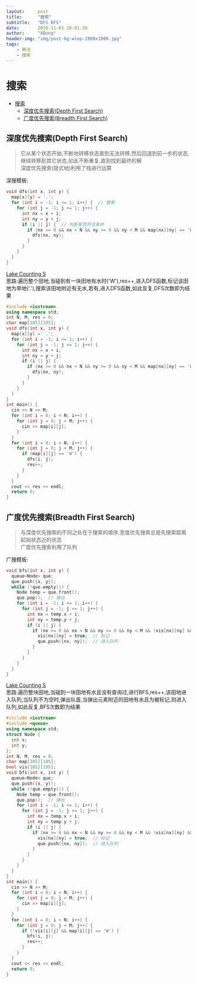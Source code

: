 ```yaml
---
layout:     post
title:      "搜索"
subtitle:   "DFS BFS"
date:       2020-11-03 20:01:36
author:     "XDong"
header-img: "img/post-bg-wlop-2880x1800.jpg"
tags:
    - 算法
    - 搜索
---
```



# 搜索


- [搜索](#搜索)
  - [深度优先搜索(Depth First Search)](#深度优先搜索depth-first-search)
  - [广度优先搜索(Breadth First Search)](#广度优先搜索breadth-first-search)


## 深度优先搜索(Depth First Search)
>它从某个状态开始,不断地转移状态直到无法转移,然后回退到前一步的状态,继续转移到其它状态,如此不断重复,直到找到最终的解    
>深度优先搜索(隐式地)利用了栈进行运算   

深搜模板:
```cpp
void dfs(int x, int y) {
  map[x][y] = '.';
  for (int i = -1; i <= 1; i++) {  // 搜索
    for (int j = -1; j <= 1; j++) {
      int nx = x + i;
      int ny = y + j;
      if (i || j) {  // 判断是否符合条件
        if (nx >= 0 && nx < N && ny >= 0 && ny < M && map[nx][ny] == 'W') {
          dfs(nx, ny);
        }
      }
    }
  }
}
```

[Lake Counting S](https://www.luogu.com.cn/problem/P1596)   
思路:遍历整个田地,当碰到有一块田地有水时('W'),res++,进入DFS函数,标记该田地为旱地('.'),搜索该田地附近有无水,若有,进入DFS函数,如此反复,DFS次数即为结果

```cpp
#include <iostream>
using namespace std;
int N, M, res = 0;
char map[105][105];
void dfs(int x, int y) {
  map[x][y] = '.';
  for (int i = -1; i <= 1; i++) {
    for (int j = -1; j <= 1; j++) {
      int nx = x + i;
      int ny = y + j;
      if (i || j) {
        if (nx >= 0 && nx < N && ny >= 0 && ny < M && map[nx][ny] == 'W') {
          dfs(nx, ny);
        }
      }
    }
  }
}
int main() {
  cin >> N >> M;
  for (int i = 0; i < N; i++) {
    for (int j = 0; j < M; j++) {
      cin >> map[i][j];
    }
  }
  for (int i = 0; i < N; i++) {
    for (int j = 0; j < M; j++) {
      if (map[i][j] == 'W') {
        dfs(i, j);
        res++;
      }
    }
  }
  cout << res << endl;
  return 0;
}
```


## 广度优先搜索(Breadth First Search)
>与深度优先搜索的不同之处在于搜索的顺序,宽度优先搜索总是先搜索距离起始状态近的状态  
>广度优先搜索利用了队列

广搜模板:
```cpp
void bfs(int x, int y) {
  queue<Node> que;
  que.push({x, y});
  while (!que.empty()) {
    Node temp = que.front();
    que.pop();  // 弹出
    for (int i = -1; i <= 1; i++) {
      for (int j = -1; j <= 1; j++) {
        int nx = temp.x + i;
        int ny = temp.y + j;
        if (i || j) {
          if (nx >= 0 && nx < N && ny >= 0 && ny < M && !vis[nx][ny] && map[nx][ny] == 'W') {
            vis[nx][ny] = true;  // 标记
            que.push({nx, ny});  // 进入队列
          }
        }
      }
    }
  }
}
```

[Lake Counting S](https://www.luogu.com.cn/problem/P1596)   
思路:遍历整块田地,当碰到一块田地有水且没有查询过,进行BFS,res++,该田地进入队列,当队列不为空时,弹出队首,当弹出元素附近的田地有水且为被标记,则进入队列,如此反复,BFS次数即为结果

```cpp
#include <iostream>
#include <queue>
using namespace std;
struct Node {
  int x;
  int y;
};
int N, M, res = 0;
char map[105][105];
bool vis[105][105];
void bfs(int x, int y) {
  queue<Node> que;
  que.push({x, y});
  while (!que.empty()) {
    Node temp = que.front();
    que.pop();  // 弹出
    for (int i = -1; i <= 1; i++) {
      for (int j = -1; j <= 1; j++) {
        int nx = temp.x + i;
        int ny = temp.y + j;
        if (i || j) {
          if (nx >= 0 && nx < N && ny >= 0 && ny < M && !vis[nx][ny] && map[nx][ny] == 'W') {
            vis[nx][ny] = true;  // 标记
            que.push({nx, ny});  // 进入队列
          }
        }
      }
    }
  }
}
int main() {
  cin >> N >> M;
  for (int i = 0; i < N; i++) {
    for (int j = 0; j < M; j++) {
      cin >> map[i][j];
    }
  }
  for (int i = 0; i < N; i++) {
    for (int j = 0; j < M; j++) {
      if (!vis[i][j] && map[i][j] == 'W') {
        bfs(i, j);
        res++;
      }
    }
  }
  cout << res << endl;
  return 0;
}
```